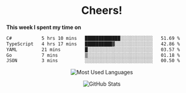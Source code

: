 <h1 align="center">Cheers!</h1>

**This week I spent my time on**
<!--START_SECTION:waka-->

```txt
C#           5 hrs 10 mins   █████████████░░░░░░░░░░░░   51.69 %
TypeScript   4 hrs 17 mins   ██████████▓░░░░░░░░░░░░░░   42.86 %
YAML         21 mins         █░░░░░░░░░░░░░░░░░░░░░░░░   03.57 %
Go           7 mins          ▒░░░░░░░░░░░░░░░░░░░░░░░░   01.18 %
JSON         3 mins          ░░░░░░░░░░░░░░░░░░░░░░░░░   00.50 %
```

<!--END_SECTION:waka-->

<p align="center"><img src="https://github-readme-stats.vercel.app/api/top-langs/?username=thnkrn&layout=compact&hide=html&theme=tokyonight" alt="Most Used Languages" /></p>

<p align="center"><img src="https://github-readme-stats.vercel.app/api?username=thnkrn&show_icons=true&count_private=true&theme=tokyonight&show=reviews&hide_rank=false&rank_icon=github" alt="GitHub Stats" /></p>

<!-- <p align="center"><a href="https://wakatime.com"><img src="https://wakatime.com/share/@thnkrn/40092326-d1bd-471b-89da-9a7c63939402.png" /></p>
 -->
